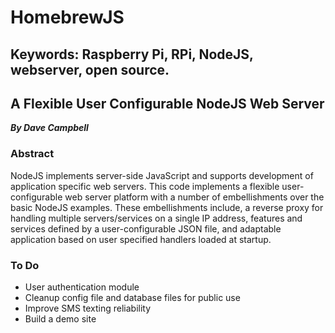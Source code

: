 # HomebrewJS

## Keywords:	Raspberry Pi, RPi, NodeJS, webserver, open source.

## A Flexible User Configurable NodeJS Web Server

**_By Dave Campbell_**

### Abstract

NodeJS implements server-side JavaScript and supports development of application specific web servers. This code implements a flexible user-configurable web server platform with a number of embellishments over the basic NodeJS examples. These embellishments include, a reverse proxy for handling multiple servers/services on a single IP address, features and services defined by a user-configurable JSON file, and adaptable application based on user specified handlers loaded at startup.

### To Do

- User authentication module
- Cleanup config file and database files for public use
- Improve SMS texting reliability
- Build a demo site
